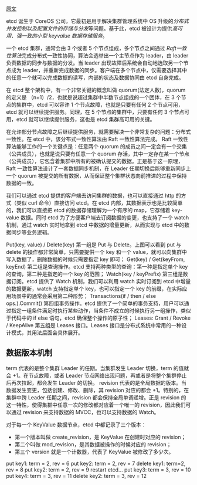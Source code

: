 [原文](https://www.kubernetes.org.cn/6226.html)

etcd 诞生于 CoreOS 公司，它最初是用于解决集群管理系统中 OS 升级的*分布式并发控制以及配置文件的存储与分发*等问题。基于此，etcd 被设计为提供*高可用、强一致的小型 keyvalue 数据存储服务*。

一个 etcd 集群，通常会由 3 个或者 5 个节点组成，多个节点之间通过 *Raft一致性算法*完成分布式一致性协同，算法会选举出一个主节点作为 leader，由 leader 负责数据的同步与数据的分发。当 leader 出现故障后系统会自动地选取另一个节点成为 leader，并重新完成数据的同步。客户端在多个节点中，仅需要选择其中的任意一个就可以完成数据的读写，内部的状态及数据协同由 etcd 自身完成。

在 etcd 整个架构中，有一个非常关键的概念叫做 quorum(法定人数)，quorum 的定义是 （n+1）/2，也就是说超过集群中半数节点组成的一个团体，在 3 个节点的集群中，etcd 可以容许 1 个节点故障，也就是只要有任何 2 个节点可用，etcd 就可以继续提供服务。同理，在 5 个节点的集群中，只要有任何 3 个节点可用，etcd 就可以继续提供服务，这也是 etcd 集群高可用的关键。

在允许部分节点故障之后继续提供服务，就需要解决一个非常复杂的问题：分布式一致性。在 etcd 中，该分布式一致性算法由 Raft 一致性算法完成。
Raft 一致性算法能够工作的一个关键点是：任意两个 quorum 的成员之间一定会有一个交集（公共成员），也就是说只要有任意一个 quorum 存活，其中一定存在某一个节点（公共成员），它包含着集群中所有的被确认提交的数据。正是基于这一原理，Raft 一致性算法设计了一套数据同步机制，在 Leader 任期切换后能够重新同步上一个 quorum 被提交的所有数据，从而保证整个集群状态向前推进的过程中保持数据的一致。

我们可以通过 etcd 提供的客户端去访问集群的数据，也可以直接通过 http 的方式（类似 curl 命令）直接访问 etcd。在 etcd 内部，其数据表示也是比较简单的，我们可以直接把 etcd 的数据存储理解为一个有序的 map，它存储着 key-value 数据。同时 etcd 为了方便客户端去订阅数据的变更，也支持了一个 watch 机制，通过 watch 实时地拿到 etcd 中数据的增量更新，从而实现与 etcd 中的数据同步等业务逻辑。

Put(key, value) / Delete(key)
第一组是 Put 与 Delete。上图可以看到 put 与 delete 的操作都非常简单，只需要提供一个 key 和一个 value，就可以向集群中写入数据了，删除数据的时候只需要指定 key 即可；
Get(key) / Get(keyFrom, keyEnd)
第二组是查询操作。etcd 支持两种类型的查询：第一种是指定单个 key 的查询，第二种是指定的一个 key 的范围；
Watch(key / keyPrefix)
第三组是数据订阅。etcd 提供了 Watch 机制，我们可以利用 watch 实时订阅到 etcd 中增量的数据更新，watch 支持指定单个 key，也可以指定一个 key 的前缀，在实际应用场景中的通常会采用第二种形势；
Transactions(if / then / else ops.).Commit()
第四组事务操作。etcd 提供了一个简单的事务支持，用户可以通过指定一组条件满足时执行某些动作，当条件不成立的时候执行另一组操作，类似于代码中的 if else 语句，etcd 确保整个操作的原子性；
Leases: Grant / Revoke / KeepAlive
第五组是 Leases 接口。Leases 接口是分布式系统中常用的一种设计模式，其用法后面会具体展开。

## 数据版本机制
term 代表的是整个集群 Leader 的任期。当集群发生 Leader 切换，term 的值就会 +1。在节点故障，或者 Leader 节点网络出现问题，再或者是将整个集群停止后再次拉起，都会发生 Leader 的切换。
revision 代表的是全局数据的版本。当数据发生变更，包括创建、修改、删除，其 revision 对应的都会 +1。特别的，在集群中跨 Leader 任期之间，revision 都会保持全局单调递增。正是 revision 的这一特性，使得集群中任意一次的修改都对应着一个唯一的 revision，因此我们可以通过 revision 来支持数据的 MVCC，也可以支持数据的 Watch。

对于每一个 KeyValue 数据节点，etcd 中都记录了三个版本：
+ 第一个版本叫做 create_revision，是 KeyValue 在创建时对应的 revision；
+ 第二个叫做 mod_revision，是其数据被操作的时候对应的 revision；
+ 第三个 version 就是一个计数器，代表了 KeyValue 被修改了多少次。

put key1: term = 2, rev = 6
put key2: term = 2, rev = 7
delete key1: term=2, rev = 8
put key2: term = 2, rev = 9
  restart etcd...
put key3: term = 3, rev = 10
put key4: term = 3, rev = 11
delete key2: term = 3, rev = 12
